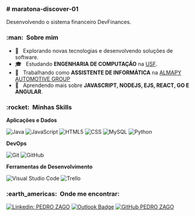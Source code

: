 <h3> # maratona-discover-01 </h3>
<p> Desenvolvendo o sistema financeiro DevFinances. <p>

<h3> :man: &nbsp;Sobre mim </h3>

- 🤔 &nbsp; Explorando novas tecnologias e desenvolvendo soluções de software.
- 🎓 &nbsp; Estudando **ENGENHARIA DE COMPUTAÇÃO** na <a href="https://www.usf.edu.br/">USF</a>.
- 💼 &nbsp; Trabalhando como **ASSISTENTE DE INFORMÁTICA** na <a href="https://www.almapy.com.br/">ALMAPY AUTOMOTIVE GROUP</a>
- 🌱 &nbsp; Aprendendo mais sobre **JAVASCRIPT, NODEJS, EJS, REACT, GO E ANGULAR**.

<h3> :rocket: &nbsp;Minhas Skills </h3>

**Aplicações e Dados**

  ![Java](https://img.shields.io/badge/-Java-333333?style=flat&logo=Java&logoColor=007396)
  ![JavaScript](https://img.shields.io/badge/-JavaScript-333333?style=flat&logo=javascript)
  ![HTML5](https://img.shields.io/badge/-HTML5-333333?style=flat&logo=HTML5)
  ![CSS](https://img.shields.io/badge/-CSS-333333?style=flat&logo=CSS3&logoColor=1572B6)
  ![MySQL](https://img.shields.io/badge/-MySQL-333333?style=flat&logo=mysql)
  ![Python](https://img.shields.io/badge/-Python-333333?style=flat&logo=Python)

**DevOps**

  ![Git](https://img.shields.io/badge/-Git-333333?style=flat&logo=git)
  ![GitHub](https://img.shields.io/badge/-GitHub-333333?style=flat&logo=github)

**Ferramentas de Desenvolvimento**

  ![Visual Studio Code](https://img.shields.io/badge/-Visual%20Studio%20Code-333333?style=flat&logo=visual-studio-code&logoColor=007ACC)
  ![Trello](https://img.shields.io/badge/-Trello-333333?style=flat&logo=trello&logoColor=007ACC)

<h3> :earth_americas: &nbsp;Onde me encontrar: </h3> 

[![Linkedin: PEDRO ZAGO](https://img.shields.io/badge/-PEDRO_ZAGO-blue?style=flat-square&logo=Linkedin&logoColor=white&link=https://www.linkedin.com/in/pedro-de-camargo-zago-78a78215b/)](https://www.linkedin.com/in/pedro-de-camargo-zago-78a78215b/)
[![Outlook Badge](https://img.shields.io/badge/-pedro.camargozago@hotmail.com.br-006bed?style=flat-square&logo=Microsoft&logoColor=white&link=mailto:pedro.camargozago@hotmail.com.br)](mailto:pedro.camargozago@hotmail.com.br)
[![GitHub PEDRO ZAGO]( https://img.shields.io/github/followers/PedroZago?label=follow&style=social)](https://github.com/PedroZago)
